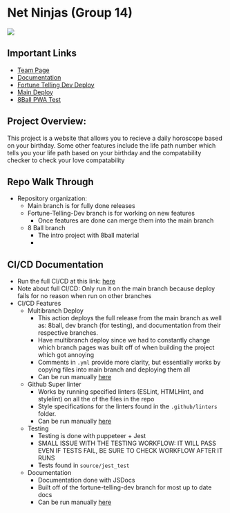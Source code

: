 # Net Ninjas (Group 14)

<a href="https://codeclimate.com/github/cse110-sp23-group14/cse110-sp23-group14/maintainability"><img src="https://api.codeclimate.com/v1/badges/8f2ee10c3081178fffa7/maintainability" /></a>

## Important Links

- [Team Page](https://github.com/cse110-sp23-group14/cse110-sp23-group14/blob/main/admin/team.md)
- [Documentation](https://cse110-sp23-group14.github.io/cse110-sp23-group14/main/documentation/index.html)
- [Fortune Telling Dev Deploy](https://cse110-sp23-group14.github.io/cse110-sp23-group14/main/fortune-telling-dev/source/index.html)
- [Main Deploy](https://cse110-sp23-group14.github.io/cse110-sp23-group14/source/index.html)
- [8Ball PWA Test](https://cse110-sp23-group14.github.io/cse110-sp23-group14/main/test-8ball-PWA/source/8ball/index.html)


## Project Overview:

This project is a website that allows you to recieve a daily horoscope based on your birthday. Some other features include the life path number which tells you your life path based on your birthday and the compatability checker to check your love compatability

## Repo Walk Through

- Repository organization:
    - Main branch is for fully done releases
    - Fortune-Telling-Dev branch is for working on new features
        - Once features are done can merge them into the main branch
    - 8 Ball branch
        - The intro project with 8ball material
        - 
## CI/CD Documentation
- Run the full CI/CD at this link: [here](https://github.com/cse110-sp23-group14/cse110-sp23-group14/actions/workflows/full-deploy-pipeline.yml)
- Note about full CI/CD: Only run it on the main branch because deploy fails for no reason when run on other branches
- CI/CD Features
    - Multibranch Deploy
        - This action deploys the full release from the main branch as well as: 8ball, dev branch (for testing), and documentation from their respective branches.
        - Have multibranch deploy since we had to constantly change which branch pages was built off of when building the project which got annoying
        - Comments in `.yml` provide more clarity, but essentially works by copying files into main branch and deploying them all
        - Can be run manually [here](https://github.com/cse110-sp23-group14/cse110-sp23-group14/actions/workflows/full-deploy-pipeline.yml)
    - Github Super linter
        - Works by running specified linters (ESLint, HTMLHint, and stylelint) on all the of the files in the repo
        - Style specifications for the linters found in the `.github/linters` folder.
        - Can be run manually [here](https://github.com/cse110-sp23-group14/cse110-sp23-group14/actions/workflows/linter.yml)
    - Testing
        - Testing is done with puppeteer + Jest
        - SMALL ISSUE WITH THE TESTING WORKFLOW: IT WILL PASS EVEN IF TESTS FAIL, BE SURE TO CHECK WORKFLOW AFTER IT RUNS
        - Tests found in `source/jest_test`
    - Documentation 
        - Documentation done with JSDocs
        - Built off of the fortune-telling-dev branch for most up to date docs
        - Can be run manually [here](https://github.com/cse110-sp23-group14/cse110-sp23-group14/actions/workflows/documentation.yml)




